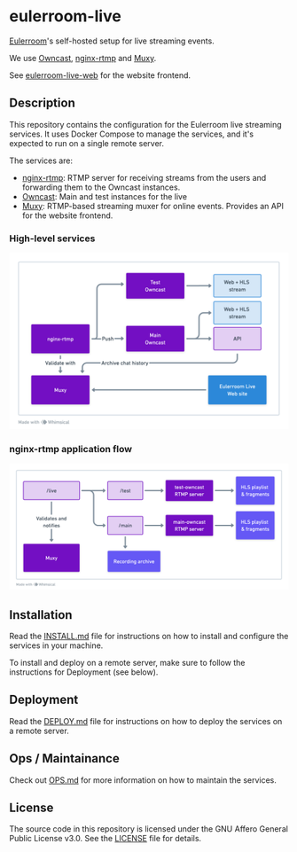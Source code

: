 # eulerroom-live

[Eulerroom](https://live.eulerroom.com/)'s self-hosted setup for live streaming
events.

We use [Owncast](https://owncast.online/),
[nginx-rtmp](https://github.com/arut/nginx-rtmp-module) and
[Muxy](https://github.com/munshkr/muxy).

See [eulerroom-live-web](https://github.com/EulerRoom/eulerroom-live-web) for
the website frontend.

## Description

This repository contains the configuration for the Eulerroom live streaming
services. It uses Docker Compose to manage the services, and it's expected to
run on a single remote server.

The services are:

* [nginx-rtmp](https://github.com/arut/nginx-rtmp-module): RTMP server for
  receiving streams from the users and forwarding them to the Owncast instances.
* [Owncast](https://owncast.online/): Main and test instances for the live
* [Muxy](https://github.com/munshkr/muxy): RTMP-based streaming muxer for online
  events. Provides an API for the website frontend.

### High-level services

![High-level services](services.png)

### nginx-rtmp application flow

![nginx-rtmp application flow](rtmp.png)

## Installation

Read the [INSTALL.md](INSTALL.md) file for instructions on how to install and
configure the services in your machine. 

To install and deploy on a remote server, make sure to follow the instructions
for Deployment (see below).

## Deployment

Read the [DEPLOY.md](DEPLOY.md) file for instructions on how to deploy the
services on a remote server.

## Ops / Maintainance

Check out [OPS.md](OPS.md) for more information on how to maintain the services.

## License

The source code in this repository is licensed under the GNU Affero General
Public License v3.0. See the [LICENSE](LICENSE) file for details.
